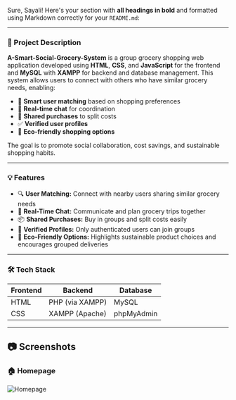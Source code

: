Sure, Sayali! Here's your section with **all headings in bold** and formatted using Markdown correctly for your `README.md`:

---

### **📌 Project Description**

**A-Smart-Social-Grocery-System** is a group grocery shopping web application developed using **HTML**, **CSS**, and **JavaScript** for the frontend and **MySQL** with **XAMPP** for backend and database management. This system allows users to connect with others who have similar grocery needs, enabling:

* 🤝 **Smart user matching** based on shopping preferences
* 💬 **Real-time chat** for coordination
* 🧾 **Shared purchases** to split costs
* ✅ **Verified user profiles**
* 🌱 **Eco-friendly shopping options**

The goal is to promote social collaboration, cost savings, and sustainable shopping habits.

---

### **💡 Features**

* 🔍 **User Matching:** Connect with nearby users sharing similar grocery needs
* 💬 **Real-Time Chat:** Communicate and plan grocery trips together
* 📦 **Shared Purchases:** Buy in groups and split costs easily
* 🔐 **Verified Profiles:** Only authenticated users can join groups
* 🌿 **Eco-Friendly Options:** Highlights sustainable product choices and encourages grouped deliveries

---

### **🛠️ Tech Stack**

| **Frontend** | **Backend**     | **Database** |
| ------------ | --------------- | ------------ |
| HTML         | PHP (via XAMPP) | MySQL        |
| CSS          | XAMPP (Apache)  | phpMyAdmin   |

---
## 📷 **Screenshots**

### 🏠 **Homepage**

![Homepage](screenshots/homepage.png)




